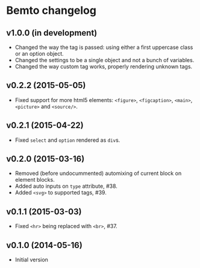 # Bemto changelog

## v1.0.0 (in development)

- Changed the way the tag is passed: using either a first uppercase class or an option object.
- Changed the settings to be a single object and not a bunch of variables.
- Changed the way custom tag works, properly rendering unknown tags.

## v0.2.2 (2015-05-05)

- Fixed support for more html5 elements: `<figure>`, `<figcaption>`, `<main>`, `<picture>` and `<source/>`.

## v0.2.1 (2015-04-22)

- Fixed `select` and `option` rendered as `div`s.

## v0.2.0 (2015-03-16)

- Removed (before undocummented) automixing of current block on element blocks.
- Added auto inputs on `type` attribute, #38.
- Added `<svg>` to supported tags, #39.

## v0.1.1 (2015-03-03)

- Fixed `<hr>` being replaced with `<br>`, #37.

## v0.1.0 (2014-05-16)

- Initial version
